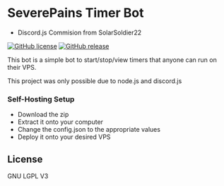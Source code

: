 # SeverePains Timer Bot

- Discord.js Commision from SolarSoldier22

[![GitHub license](https://img.shields.io/github/license/Naereen/StrapDown.js.svg)](https://github.com/SeverePain/Discord-Counter-Bot/blob/master/LICENSE)
[![GitHub release](https://img.shields.io/github/release/Naereen/StrapDown.js.svg)](https://github.com/SeverePain/Discord-Counter-Bot/releases/)

This bot is a simple bot to start/stop/view timers that anyone can run on their VPS.

This project was only possible due to node.js and discord.js




### Self-Hosting Setup

- Download the zip
- Extract it onto your computer
- Change the config.json to the appropriate values
- Deploy it onto your desired VPS


License
----

GNU LGPL V3
